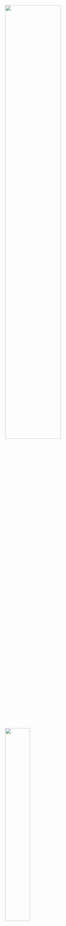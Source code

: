 <img src="https://github-readme-stats.vercel.app/api?username=Anolla&show_icons=true&theme=dark&include_all_commits=true&count_private=true&langs_count=true" width="60%" />

<img src="https://github-readme-stats.vercel.app/api/top-langs/?username=anuraghazra&layout=compact&theme=dark" width="40%" height="40%" />
